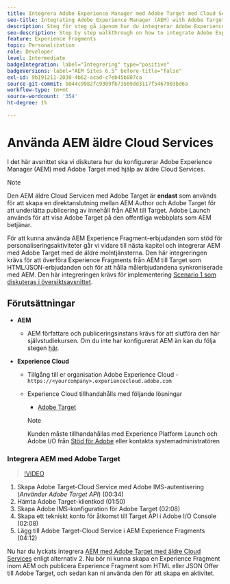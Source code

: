 ```yaml
---
title: Integrera Adobe Experience Manager med Adobe Target med Cloud Services
seo-title: Integrating Adobe Experience Manager (AEM) with Adobe Target using Legacy Cloud Services
description: Steg för steg gå igenom hur du integrerar Adobe Experience Manager (AEM) med Adobe Target med AEM Cloud Service
seo-description: Step by step walkthrough on how to integrate Adobe Experience Manager (AEM) with Adobe Target using AEM Cloud Service
feature: Experience Fragments
topic: Personalization
role: Developer
level: Intermediate
badgeIntegration: label="Integrering" type="positive"
badgeVersions: label="AEM Sites 6.5" before-title="false"
exl-id: 9b191211-2030-4b62-acad-c7eb45b807ca
source-git-commit: b044c9982fc9309fb73509dd3117f5467903bd6a
workflow-type: tm+mt
source-wordcount: '354'
ht-degree: 1%

---
```


# Använda AEM äldre Cloud Services

I det här avsnittet ska vi diskutera hur du konfigurerar Adobe Experience Manager (AEM) med Adobe Target med hjälp av äldre Cloud Services.

>[!NOTE]
>
> Den AEM äldre Cloud Servicen med Adobe Target är **endast** som används för att skapa en direktanslutning mellan AEM Author och Adobe Target för att underlätta publicering av innehåll från AEM till Target. Adobe Launch används för att visa Adobe Target på den offentliga webbplats som AEM betjänar.

För att kunna använda AEM Experience Fragment-erbjudanden som stöd för personaliseringsaktiviteter går vi vidare till nästa kapitel och integrerar AEM med Adobe Target med de äldre molntjänsterna. Den här integreringen krävs för att överföra Experience Fragments från AEM till Target som HTML/JSON-erbjudanden och för att hålla målerbjudandena synkroniserade med AEM. Den här integreringen krävs för implementering [Scenario 1 som diskuteras i översiktsavsnittet](./overview.md#personalization-using-aem-experience-fragment).

## Förutsättningar

* **AEM**

   * AEM författare och publiceringsinstans krävs för att slutföra den här självstudiekursen. Om du inte har konfigurerat AEM än kan du följa stegen [här](./implementation.md#set-up-aem).

* **Experience Cloud**
   * Tillgång till er organisation Adobe Experience Cloud - `https://<yourcompany>.experiencecloud.adobe.com`
   * Experience Cloud tillhandahålls med följande lösningar
      * [Adobe Target](https://experiencecloud.adobe.com)

     >[!NOTE]
     >
     > Kunden måste tillhandahållas med Experience Platform Launch och Adobe I/O från [Stöd för Adobe](https://helpx.adobe.com/se/contact/enterprise-support.ec.html) eller kontakta systemadministratören

### Integrera AEM med Adobe Target

>[!VIDEO](https://video.tv.adobe.com/v/28428?quality=12&learn=on)

1. Skapa Adobe Target-Cloud Service med Adobe IMS-autentisering (*Använder Adobe Target API*) (00:34)
2. Hämta Adobe Target-klientkod (01:50)
3. Skapa Adobe IMS-konfiguration för Adobe Target (02:08)
4. Skapa ett tekniskt konto för åtkomst till Target API i Adobe I/O Console (02:08)
5. Lägg till Adobe Target-Cloud Service i AEM Experience Fragments (04:12)

Nu har du lyckats integrera [AEM med Adobe Target med äldre Cloud Services](./using-aem-cloud-services.md#integrating-aem-target-options) enligt alternativ 2. Nu bör ni kunna skapa en Experience Fragment inom AEM och publicera Experience Fragment som HTML eller JSON Offer till Adobe Target, och sedan kan ni använda den för att skapa en aktivitet.
